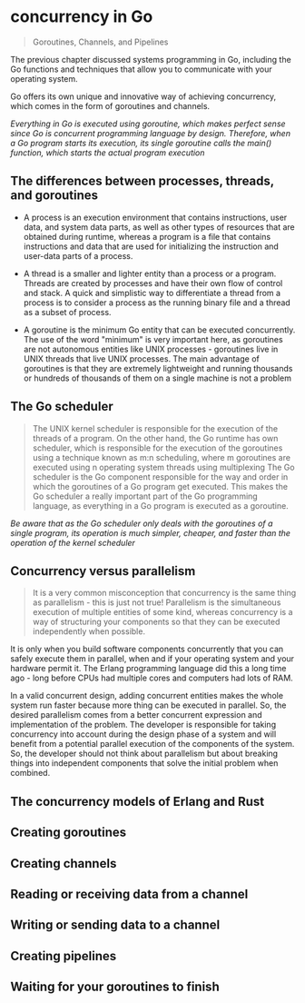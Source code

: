 # concurrency in Go
> Goroutines, Channels, and Pipelines

The previous chapter discussed systems programming in Go, including the Go functions and techniques that allow you to
communicate with your operating system.

Go offers its own unique and innovative way of achieving concurrency, which
comes in the form of goroutines and channels.

*Everything in Go is executed using goroutine, which makes perfect sense
since Go is concurrent programming language by design. Therefore, when a Go
program starts its execution, its single goroutine calls the main() function,
which starts the actual program execution*

## The differences between processes, threads, and goroutines
- A process is an execution environment that contains instructions, user data, and
system data parts, as well as other types of resources that are obtained during
runtime, whereas a program is a file that contains instructions and data that
are used for initializing the instruction and user-data parts of a process.

- A thread is a smaller and lighter entity than a process or a program.
Threads are created by processes and have their own flow of control and stack.
A quick and simplistic way to differentiate a thread from a process is to
consider a process as the running binary file and a thread as a subset of process.

- A goroutine is the minimum Go entity that can be executed concurrently. The
use of the word "minimum" is very important here, as goroutines are not autonomous
entities like UNIX processes - goroutines live in UNIX threads that live
UNIX processes. The main advantage of goroutines is that they are extremely
lightweight and running thousands or hundreds of thousands of them on a single
machine is not a problem

## The Go scheduler
> The UNIX kernel scheduler is responsible for the execution of the threads of
a program. On the other hand, the Go runtime has own scheduler, which is responsible
for the execution of the goroutines using a technique known as m:n scheduling,
where m goroutines are executed using n operating system threads using multiplexing
The Go scheduler is the Go component responsible for the way and order in which
the goroutines of a Go program get executed. This makes the Go scheduler a really
important part of the Go programming language, as everything in a Go program
is executed as a goroutine.

*Be aware that as the Go scheduler only deals with the goroutines of a single
program, its operation is much simpler, cheaper, and faster than the operation
of the kernel scheduler*

## Concurrency versus parallelism
> It is a very common misconception that concurrency is the same thing as parallelism - this is just not true! Parallelism is the simultaneous execution of multiple entities
of some kind, whereas concurrency is a way of structuring your components so that they
can be executed independently when possible.

It is only when you build software components concurrently that you can safely execute
them in parallel, when and if your operating system and your hardware permit it. The Erlang
programming language did this a long time ago - long before CPUs had multiple cores
and computers had lots of RAM.

In a valid concurrent design, adding concurrent entities makes the whole system run faster
because more thing can be executed in parallel. So, the desired parallelism comes from a better
concurrent expression and implementation of the problem. The developer is responsible for
taking concurrency into account during the design phase of a system and will benefit from
a potential parallel execution of the components of the system. So, the developer should
not think about parallelism but about breaking things into independent components that
solve the initial problem when combined.

## The concurrency models of Erlang and Rust

## Creating goroutines

## Creating channels

## Reading or receiving data from a channel

## Writing or sending data to a channel

## Creating pipelines

## Waiting for your goroutines to finish